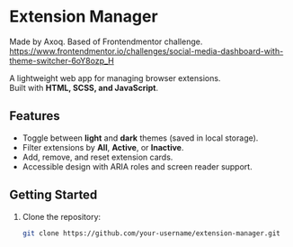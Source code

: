 # Extension Manager

Made by Axoq.
Based of Frontendmentor challenge. 
https://www.frontendmentor.io/challenges/social-media-dashboard-with-theme-switcher-6oY8ozp_H

A lightweight web app for managing browser extensions.  
Built with **HTML, SCSS, and JavaScript**.

## Features
- Toggle between **light** and **dark** themes (saved in local storage).
- Filter extensions by **All**, **Active**, or **Inactive**.
- Add, remove, and reset extension cards.
- Accessible design with ARIA roles and screen reader support.

## Getting Started

1. Clone the repository:
   ```bash
   git clone https://github.com/your-username/extension-manager.git
